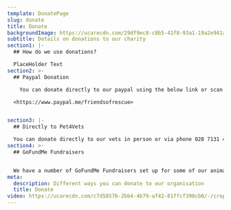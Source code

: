 ```yaml
---
template: DonatePage
slug: donate
title: Donate
backgroundImage: https://ucarecdn.com/29df9ec8-c8b5-41f8-93a1-19a2e941a613/-/crop/528x240/0,83/-/preview/
subtitle: Details on donations to our charity
section1: |-
  ## How do we use donations?

  PlaceHolder Text
section2: >-
  ## Paypal Donation

    You can donate directly to our paypal using the below link or scan the QR code.

  <https://www.paypal.me/friendsofrescue>


section3: |-
  ## Directly to Pet4Vets

  You can donate directly to our vets in person or via phone 028 7131 4420
section4: >-
  ## GoFundMe Fundraisers


  We have a number of GoFundMe Fundraisers set up for some of our animals. Our active fundraisers can be found below:
meta:
  description: Different ways you can donate to our organisation
  title: Donate
video: https://ucarecdn.com/c7d58576-2bb4-4b79-af42-81ffcf390cb0/-/crop/528x357/0,170/-/preview/
---
```

